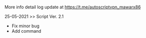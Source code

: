 More info detail log update at https://t.me/autoscriptvpn_mawarx86


25-05-2021 >> Script Ver. 2.1
- Fix minor bug
- Add command
